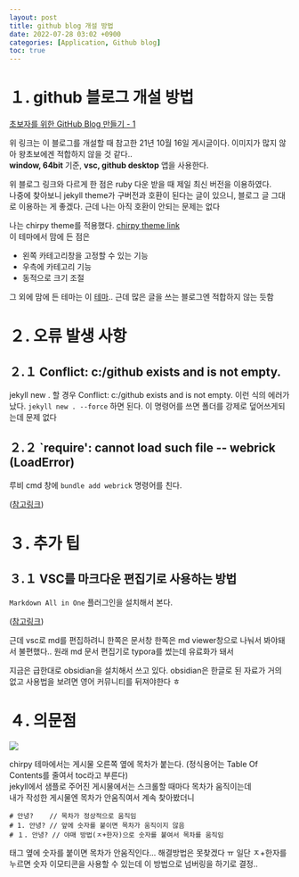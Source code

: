 ```yaml
---
layout: post
title: github blog 개설 방법
date: 2022-07-28 03:02 +0900
categories: [Application, Github blog]
toc: true
---
```

# １. github 블로그 개설 방법

[초보자를 위한 GitHub Blog 만들기 - 1
](https://wlqmffl0102.github.io/posts/Making-Git-blogs-for-beginners-1/)

위 링크는 이 블로그를 개설할 때 참고한 21년 10월 16일 게시글이다. 이미지가 많지 않아 왕초보에겐 적합하지 않을 것 같다..  
**window, 64bit** 기준, **vsc, github desktop** 앱을 사용한다.


위 블로그 링크와 다르게 한 점은 ruby 다운 받을 때 제일 최신 버전을 이용하였다.  
나중에 찾아보니 jekyll theme가 구버전과 호환이 된다는 글이 있으니, 블로그 글 그대로 이용하는 게 좋겠다. 근데 나는 아직 호환이 안되는 문제는 없다


나는 chirpy theme를 적용했다. 
[chirpy theme link](https://jekyll-themes.com/chirpy/)  
이 테마에서 맘에 든 점은
- 왼쪽 카테고리창을 고정할 수 있는 기능
- 우측에 카테고리 기능
- 동적으로 크기 조절

그 외에 맘에 든 테마는 이 [테마](https://jekyll-themes.com/prologue/).. 근데 많은 글을 쓰는 블로그엔 적합하지 않는 듯함

# ２. 오류 발생 사항
## ２.１  Conflict: c:/github exists and is not empty.
jekyll new . 할 경우 
Conflict: c:/github exists and is not empty. 이런 식의 에러가  났다. 
`jekyll new . --force` 하면 된다. 이 명령어를 쓰면 폴더를 강제로 덮어쓰게되는데 문제 없다

## ２.２ `require': cannot load such file -- webrick (LoadError)
루비 cmd 창에 `bundle add webrick` 명령어를 친다. 

([참고링크](https://junho85.pe.kr/1850))

# ３. 추가 팁
## ３.１ VSC를 마크다운 편집기로 사용하는 방법
`Markdown All in One` 플러그인을 설치해서 본다.

([참고링크](https://sianux1209.github.io/etc/markdown_editor_vscode/))



근데 vsc로 md를 편집하려니 한쪽은 문서창 한쪽은 md viewer창으로 나눠서 봐야돼서 불편했다..
원래 md 문서 편집기로 typora를 썼는데 유료화가 돼서

지금은 급한대로 obsidian을 설치해서 쓰고 있다.
obsidian은 한글로 된 자료가 거의 없고 사용법을 보려면 영어 커뮤니티를 뒤져야한다 ㅎ


# ４. 의문점
![](image-20220801141040794.png)

chirpy 테마에서는 게시물 오른쪽 옆에 목차가 붙는다. (정식용어는 Table Of Contents를 줄여서 toc라고 부른다)   
jekyll에서 샘플로 주어진 게시물에서는 스크롤할 때마다 목차가 움직이는데   
내가 작성한 게시물엔 목차가 안움직여서 계속 찾아봤더니

```
# 안녕?    // 목차가 정상적으로 움직임
# 1. 안녕? // 앞에 숫자를 붙이면 목차가 움직이지 않음
# １. 안녕? // 야매 방법(ㅈ+한자)으로 숫자를 붙여서 목차를 움직임
```

태그 옆에 숫자를 붙이면 목차가 안움직인다... 해결방법은 못찾겠다 ㅠ
일단 ㅈ+한자를 누르면 숫자 이모티콘을 사용할 수 있는데 이 방법으로 넘버링을 하기로 결정.. 